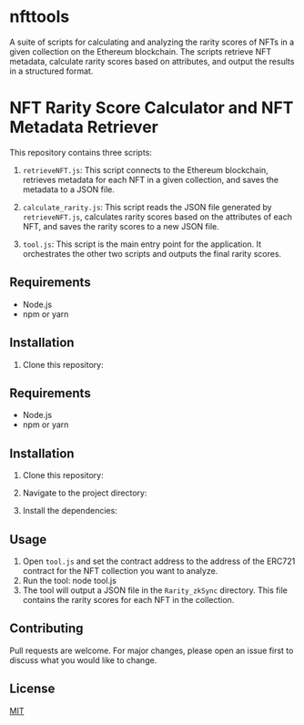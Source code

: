 # nfttools
A suite of scripts for calculating and analyzing the rarity scores of NFTs in a given collection on the Ethereum blockchain. The scripts retrieve NFT metadata, calculate rarity scores based on attributes, and output the results in a structured format.

# NFT Rarity Score Calculator and NFT Metadata Retriever

This repository contains three scripts:

1. `retrieveNFT.js`: This script connects to the Ethereum blockchain, retrieves metadata for each NFT in a given collection, and saves the metadata to a JSON file.

2. `calculate_rarity.js`: This script reads the JSON file generated by `retrieveNFT.js`, calculates rarity scores based on the attributes of each NFT, and saves the rarity scores to a new JSON file.

3. `tool.js`: This script is the main entry point for the application. It orchestrates the other two scripts and outputs the final rarity scores.

## Requirements

- Node.js
- npm or yarn

## Installation

1. Clone this repository:

## Requirements

- Node.js
- npm or yarn

## Installation

1. Clone this repository:

2. Navigate to the project directory:

3. Install the dependencies:
   

## Usage

1. Open `tool.js` and set the contract address to the address of the ERC721 contract for the NFT collection you want to analyze.
2. Run the tool: node tool.js
3. The tool will output a JSON file in the `Rarity_zkSync` directory. This file contains the rarity scores for each NFT in the collection.

## Contributing

Pull requests are welcome. For major changes, please open an issue first to discuss what you would like to change.

## License

[MIT](https://choosealicense.com/licenses/mit/)
